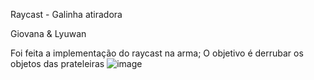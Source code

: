 Raycast - Galinha atiradora

Giovana & Lyuwan

Foi feita a implementação do raycast na arma;
O objetivo é derrubar os objetos das prateleiras
![image](https://github.com/GsTeti/Raycast/assets/101645617/cc4ccc59-e5e9-427c-bc57-73c427a721a8)
